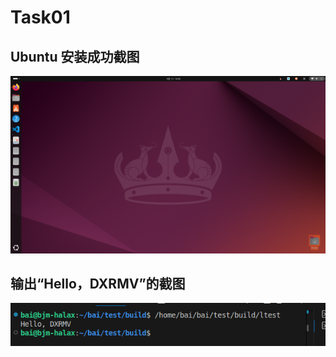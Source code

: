 # Task01
## Ubuntu 安装成功截图
![Ubuntu](https://github.com/bmorn0682/XJTU-RMV-Task01/blob/main/Images/ubuntu.png?raw=true)
## 输出“Hello，DXRMV”的截图
![output](https://github.com/bmorn0682/XJTU-RMV-Task01/blob/main/Images/run.png?raw=true)

